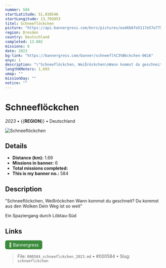 ```yaml
---
nummer: 584
startLatitude: 51,038546
startLongitude: 13,702053
titel: Schneeflöckchen
picture: "https://api.bannergress.com/bnrs/pictures/ea46b6fe5117e57e775d3d706faf2716"
region: Dresden
country: Deutschland
completed: 13.002
missions: 6
date: 2023
bg-link: "https://bannergress.com/banner/schneefl%C3%B6ckchen-0616"
onyx: 1
description: "\"Schneeflöckchen, Weißröckchen\nWann kommst du geschneit?\nDu kommst aus den Wolken\nDein Weg ist so weit\"\n\nEin Spaziergang durch Löbtau-Süd"
lengthKMeters: 1,693
umap: ""
missionDay: ""
notice: ""
---
```

# Schneeflöckchen

*2023* • {{__REGION__}} • Deutschland

![Schneeflöckchen](https://api.bannergress.com/bnrs/pictures/ea46b6fe5117e57e775d3d706faf2716)



## Details
- **Distance (km):** 1.69
- **Missions in banner:** 6
- **Total missions completed:** 
- **This is my banner no.:** 584



## Description
"Schneeflöckchen, Weißröckchen
Wann kommst du geschneit?
Du kommst aus den Wolken
Dein Weg ist so weit"

Ein Spaziergang durch Löbtau-Süd



## Links
<a href="https://bannergress.com/banner/schneefl%C3%B6ckchen-0616" target="_blank" style="display:inline-block;margin-right:8px;padding:6px 12px;background:#3c8b3c;color:#fff;text-decoration:none;border-radius:6px;">🔗 Bannergress</a>



> File: `000584_schneeflckchen_2023.md` • #000584 • Slug: `schneeflckchen`
